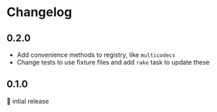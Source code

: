 # Changelog

## 0.2.0

- Add convenience methods to registry, like `multicodecs`
- Change tests to use fixture files and add `rake` task to update these

## 0.1.0

:baby: intial release
